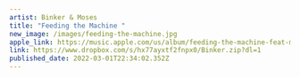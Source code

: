 ```yaml
---
artist: Binker & Moses
title: "Feeding the Machine "
new_image: /images/feeding-the-machine.jpg
apple_link: https://music.apple.com/us/album/feeding-the-machine-feat-max-luthert/1596496469
link: https://www.dropbox.com/s/hx77ayxtf2fnpx0/Binker.zip?dl=1
published_date: 2022-03-01T22:34:02.352Z
---
```

